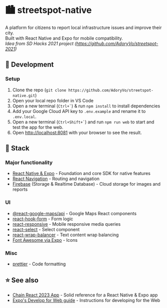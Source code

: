 # 🏙️ streetspot-native

A platform for citizens to report local infrastructure issues and improve their city.  
Built with React Native and Expo for mobile compatibility.  
*Idea from SD Hacks 2021 project (https://github.com/AdoryVo/streetspot-2021)*

## 🚀 Development

### Setup

1. Clone the repo (`git clone https://github.com/AdoryVo/streetspot-native.git`)
2. Open your local repo folder in VS Code
3. Open a new terminal (`` Ctrl+` ``) & run `npm install` to install dependencies
4. Add your Google Cloud API key to `.env.example` and rename it to `.env.local`.
5. Open a new terminal (`` Ctrl+Shift+` ``) and run `npm run web` to start and test the app for the web.
6. Open [http://localhost:8081](http://localhost:8081) with your browser to see the result.

## 🥞 Stack

### Major functionality
- [React Native & Expo](https://docs.expo.dev/get-started/create-a-project/) - Foundation and core SDK for native features
- [React Navigation](https://reactnavigation.org/) - Routing and navigation
- [Firebase](https://firebase.google.com/) (Storage & Realtime Database) - Cloud storage for images and reports

### UI
- [@react-google-maps/api](https://react-google-maps-api-docs.netlify.app/) - Google Maps React components
- [react-hook-form](https://www.react-hook-form.com/) - Form logic
- [react-responsive](https://www.npmjs.com/package/react-responsive) - Mobile responsive media queries
- [react-select](https://react-select.com) - Select component
- [react-wrap-balancer](https://react-wrap-balancer.vercel.app/) - Text content wrap balancing
- [Font Awesome via Expo](https://docs.expo.dev/guides/icons/) - Icons

### Misc
- [prettier](https://prettier.io/) - Code formatting

## ⭐ See also
- [Chain React 2023 App](https://github.com/infinitered/ChainReactApp2023) - Solid reference for a React Native & Expo app
- [Expo's Develop for Web guide](https://docs.expo.dev/workflow/web/) - Instructions for developing for the Web